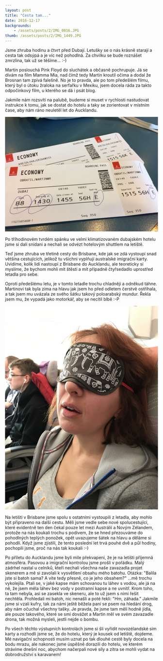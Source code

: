 ```yaml
---
layout: post
title: "Cesta tam..."
date: 2016-12-17
backgrounds:
    - /assets/posts/2/IMG_0016.JPG
thumb: /assets/posts/2/IMG_1449.JPG
---
```


Jsme zhruba hodinu a čtvrt před Dubají. Letušky se o nás krásně starají a cesta tak odsýpá a je víc než pohodlná. Za chvilku se bude roznášet zmrzlina, tak už se těšíme... :-)

Martin poslouchá Pink Floyd do sluchátek a občasně pochrupuje. Já se dívám na film Mamma Mia, nad čímž tedy Martin kroutil očima a dodal že Brosnan tam zpívá falešně. No je to pravda, ale po tom předešlém filmu, který byl o útoku žraloka na serfařku v Mexiku, jsem docela ráda za takto odpočinkový film, u kterého se dá i psát blog.

Jakmile nám rozsvítí na palubě, budeme si muset v rychlosti nastudovat instrukce k tomu, jak se dostat do hotelu a taky se zorientovat v místním čase, aby nám ráno neuletěl let do Aucklandu.

![Letenky](/assets/posts/2/IMG_1443.JPG)

Po tříhodinovém tvrdém spánku ve velmi klimatizovaném dubajském hotelu jsme si dali snídani a nechali se odvézt hotelovým shuttlem na letiště.

Teď jsme zhruba ve třetině cesty do Brisbane, kde jak se zdá vystoupí snad většina cestujících, jelikož tu všichni vyplňují australské imigrační karty. Uvidíme, kolik lidí nastoupí z Brisbane do Aucklandu, ale teoreticky si myslíme, že bychom mohli mít štěstí a mít případně čtyřsedadlo uprostřed letadla pro sebe.

Oproti předešlému letu, je v tomto letadle trochu chladněji a odněkud táhne. Martinovi tak byla zima na hlavu jak jsem ho před odletem čerstvě ostříhala, a tak jsem mu uvázala ze svého šátku takový poloarabský mundur. Řekla jsem mu, že vypadá jako motorkář, aby se necítil blbě :-P

![Beruška](/assets/posts/2/IMG_0019.JPG)

Na letišti v Brisbane jsme spolu s ostatními vystoupili z letadla, aby mohlo být připraveno na další cestu. Měli jsme vedle sebe nové spolucestující, které evidentně ten den čekal pouze let mezi Austrálií a Novým Zélandem, protože na nás koukali trochu s podivem, že se hned přezouváme do pohodlných teplých ponožek, opět uvazujeme šátek na hlavu a děláme si pohodlí. Když jsme zjistili, že tento poslední let trvá pouhé dvě a půl hodiny, pochopili jsme, proč na nás tak koukali :-)

Po příletu do Aucklandu jsme byli mile překvapení, že je na letišti příjemná atmosféra. Pasovou a imigrační kontrolou jsme prošli v pořádku. Malý zádrhel nastal u celníků, kteří nechali všechna naše zavazadla projet skenerem a mě si zavolali k vysvětlení obsahu mého batohu. Otázka: "Balila jste si batoh sama? A víte tedy přesně, co je jeho obsahem?" ...mě trochu vykolejila. Ptali se, v jaké kapse mám schovanou tu láhev s vodou, ale já na ně, že jsem měla láhev bez vody v postranní kapse a ne uvnitř. Krom toho, ta tam nebyla, asi se zasekla ve skeneru, ale to už jsem s nimi řešit nechtěla. Prohledali mi batoh, nic nenašli a poté řekli: "Hm, záhada." Jakmile jsme si vzali kufry, tak za námi ještě běžela paní se psem na hledání drog, aby nám očuchal všechny tašky. Je pravda, že jsme tam měli hodně jídla, ale pouze takového, které se smí dovážet a Martin měl ve svém zavazadle drona, tak možná mysleli, jestli nejde o bombu.

Po všech těchto výstupních kontrolách jsme si šli vyřídit novozélandské sim karty a rozhodli jsme se, že do hotelu, který je kousek od letiště, dojdeme. Mé navigační schopnosti musím uznat po tak dlouhé cestě byly docela na bodu mrazu, ale nakonec jsme úspěšně dorazili do hotelu, ve kterém strávíme dnešní noc, abychom načerpali nové síly a zítra se mohli vydat na dobrodružství s karavanem!



